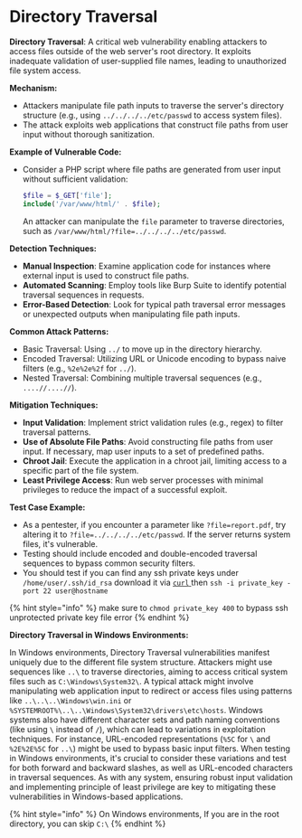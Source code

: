 # Directory Traversal

**Directory Traversal**: A critical web vulnerability enabling attackers to access files outside of the web server's root directory. It exploits inadequate validation of user-supplied file names, leading to unauthorized file system access.

**Mechanism:**

* Attackers manipulate file path inputs to traverse the server's directory structure (e.g., using `../../../../etc/passwd` to access system files).
* The attack exploits web applications that construct file paths from user input without thorough sanitization.

**Example of Vulnerable Code:**

*   Consider a PHP script where file paths are generated from user input without sufficient validation:

    ```php
    $file = $_GET['file']; 
    include('/var/www/html/' . $file);
    ```

    An attacker can manipulate the `file` parameter to traverse directories, such as `/var/www/html/?file=../../../../etc/passwd`.

**Detection Techniques:**

* **Manual Inspection**: Examine application code for instances where external input is used to construct file paths.
* **Automated Scanning**: Employ tools like Burp Suite to identify potential traversal sequences in requests.
* **Error-Based Detection**: Look for typical path traversal error messages or unexpected outputs when manipulating file path inputs.

**Common Attack Patterns:**

* Basic Traversal: Using `../` to move up in the directory hierarchy.
* Encoded Traversal: Utilizing URL or Unicode encoding to bypass naive filters (e.g., `%2e%2e%2f` for `../`).
* Nested Traversal: Combining multiple traversal sequences (e.g., `....//....//`).



**Mitigation Techniques:**

* **Input Validation**: Implement strict validation rules (e.g., regex) to filter traversal patterns.
* **Use of Absolute File Paths**: Avoid constructing file paths from user input. If necessary, map user inputs to a set of predefined paths.
* **Chroot Jail**: Execute the application in a chroot jail, limiting access to a specific part of the file system.
* **Least Privilege Access**: Run web server processes with minimal privileges to reduce the impact of a successful exploit.

**Test Case Example:**

* As a pentester, if you encounter a parameter like `?file=report.pdf`, try altering it to `?file=../../../../etc/passwd`. If the server returns system files, it's vulnerable.
* Testing should include encoded and double-encoded traversal sequences to bypass common security filters.
* You should test if you can find any ssh private keys under `/home/user/.ssh/id_rsa`  download it via [`curl` ](../../infosec/linux/curl.md)then `ssh -i private_key -port 22 user@hostname`&#x20;

{% hint style="info" %}
make sure to `chmod private_key 400` to bypass ssh unprotected private key file error
{% endhint %}

**Directory Traversal in Windows Environments:**

In Windows environments, Directory Traversal vulnerabilities manifest uniquely due to the different file system structure. Attackers might use sequences like `..\` to traverse directories, aiming to access critical system files such as `C:\Windows\System32\`. A typical attack might involve manipulating web application input to redirect or access files using patterns like `..\..\..\Windows\win.ini` or `%SYSTEMROOT%\..\..\Windows\System32\drivers\etc\hosts`. Windows systems also have different character sets and path naming conventions (like using `\` instead of `/`), which can lead to variations in exploitation techniques. For instance, URL-encoded representations (`%5C` for `\` and `%2E%2E%5C` for `..\`) might be used to bypass basic input filters. When testing in Windows environments, it's crucial to consider these variations and test for both forward and backward slashes, as well as URL-encoded characters in traversal sequences. As with any system, ensuring robust input validation and implementing principle of least privilege are key to mitigating these vulnerabilities in Windows-based applications.



{% hint style="info" %}
On Windows environments, If you are in the root directory, you can skip `C:\`
{% endhint %}



